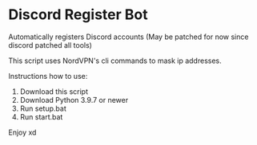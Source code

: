 # Discord Register Bot
Automatically registers Discord accounts (May be patched for now since discord patched all tools)

This script uses NordVPN's cli commands to mask ip addresses.

Instructions how to use:
1. Download this script
2. Download Python 3.9.7 or newer
3. Run setup.bat
4. Run start.bat

Enjoy xd
